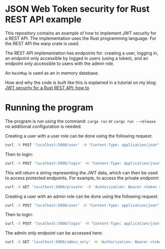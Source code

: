 # JSON Web Token security for Rust REST API example

This repository contains an example of how to implement JWT security for a REST API. The implementation uses the Rust programming language. For the REST API the warp crate is used.

The REST API implementation has endpoints for: creating a user, logging in, an endpoint only accessible by logged in users (using a token), and an endpoint only accessible to users with the admin role.

An `HashMap` is used as an in memory database.

How and why the code is built like this is explained in a tutorial on my blog: [JWT security for a Rust REST API: how to](https://tms-dev-blog.com/jwt-security-for-a-rust-rest-api/)


# Running the program

The program is run using the command: `cargo run` or `cargo run --release` no additional configuration is needed.

Creating a user with a user role can be done using the following request:

```bash
curl -X POST 'localhost:5000/user' -H "Content-Type: application/json" -d '{"username": "testuser", "password": "testpass", "role": "user"}'
```

Then to login:

```bash
curl -X POST 'localhost:5000/login' -H "Content-Type: application/json" -d '{"username": "testuser", "password": "testpass"}'
```

This will return a string representing the JWT data, which can then be used to access protected endpoints. For example, to access the private endpoint:

```bash
curl -X GET 'localhost:5000/private' -H 'Authorization: Bearer <token string here>'
```

Creating a user with an admin role can be done using the following request:

```bash
curl -X POST 'localhost:5000/user' -H "Content-Type: application/json" -d '{"username": "testadmin", "password": "adminpass", "role": "admin"}'
```

Then to login:

```bash
curl -X POST 'localhost:5000/login' -H "Content-Type: application/json" -d '{"username": "testadmin", "password": "adminpass"}'
```

The admin only endpoint can be accessed here:

```bash
curl -X GET 'localhost:5000/admin_only' -H 'Authorization: Bearer <token string here>'
```